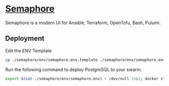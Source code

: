 # [Semaphore](https://semaphoreui.com/)

Semaphore is a modern UI for Ansible, Terraform, OpenTofu, Bash, Pulumi.

## Deployment

Edit the ENV Template

```bash
cp ./semaphore/env/semaphore.env.template ./semaphore/env/semaphore.env
```

Run the following command to deploy PostgreSQL to your swarm.

```bash
export $(cat ./semaphore/env/semaphore.env) > /dev/null 2>&1; docker stack deploy -c ./semaphore/compose.yaml semaphore
```
